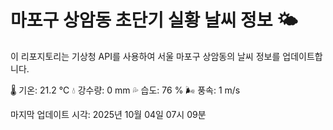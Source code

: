 
# 마포구 상암동 초단기 실황 날씨 정보 🌤️

이 리포지토리는 기상청 API를 사용하여 서울 마포구 상암동의 날씨 정보를 업데이트합니다. 

🌡️ 기온: 21.2 ℃
💧 강수량: 0 mm
💦 습도: 76 %
🌬️ 풍속: 1 m/s

마지막 업데이트 시각: 2025년 10월 04일 07시 09분    
